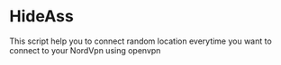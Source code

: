 # HideAss
This script help you to connect random location everytime you want to connect to your NordVpn using openvpn
